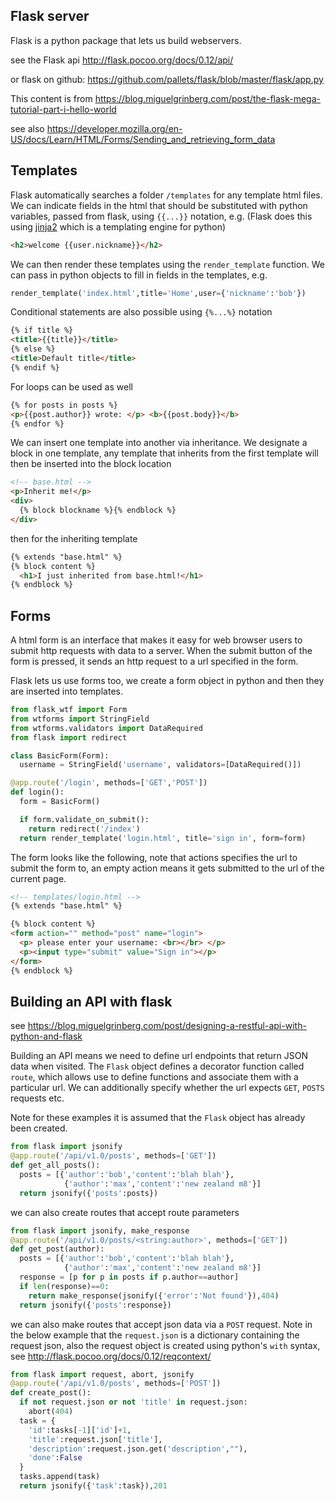 ## Flask server

Flask is a python package that lets us build webservers.

see the Flask api http://flask.pocoo.org/docs/0.12/api/

or flask on github: https://github.com/pallets/flask/blob/master/flask/app.py

This content is from https://blog.miguelgrinberg.com/post/the-flask-mega-tutorial-part-i-hello-world

see also
https://developer.mozilla.org/en-US/docs/Learn/HTML/Forms/Sending_and_retrieving_form_data
## Templates

Flask automatically searches a folder `/templates` for any template html files.
We can indicate fields in the html that should be substituted with python variables,
passed from flask, using `{{...}}` notation, e.g. (Flask does this using [jinja2](http://jinja.pocoo.org/docs/2.9/) which is a templating engine for python)
```html
<h2>welcome {{user.nickname}}</h2>
```

We can then render these templates using the `render_template` function. We can
pass in python objects to fill in fields in the templates, e.g.
```python
render_template('index.html',title='Home',user={'nickname':'bob'})
```

Conditional statements are also possible using `{%...%}` notation
```html
{% if title %}
<title>{{title}}</title>
{% else %}
<title>Default title</title>
{% endif %}
```

For loops can be used as well
```html
{% for posts in posts %}
<p>{{post.author}} wrote: </p> <b>{{post.body}}</b>
{% endfor %}
```

We can insert one template into another via inheritance. We designate a block in one template, any template that inherits from the first template will then be inserted into the block location
```html
<!-- base.html -->
<p>Inherit me!</p>
<div>
  {% block blockname %}{% endblock %}
</div>
```
then for the inheriting template
```html
{% extends "base.html" %}
{% block content %}
  <h1>I just inherited from base.html!</h1>
{% endblock %}
```

## Forms

A html form is an interface that makes it easy for web browser users to submit http
requests with data to a server. When the submit button of the form is pressed,
it sends an http request to a url specified in the form.

Flask lets us use forms too, we create a form object in python and then
they are inserted into templates.
```python
from flask_wtf import Form
from wtforms import StringField
from wtforms.validators import DataRequired
from flask import redirect

class BasicForm(Form):
  username = StringField('username', validators=[DataRequired()])

@app.route('/login', methods=['GET','POST'])
def login():
  form = BasicForm()

  if form.validate_on_submit():
    return redirect('/index')
  return render_template('login.html', title='sign in', form=form)
```
The form looks like the following, note that actions specifies the url to submit the form to, an empty action means it gets submitted to the url of the current page.
```html
<!-- templates/login.html -->
{% extends "base.html" %}

{% block content %}
<form action="" method="post" name="login">
  <p> please enter your username: <br></br> </p>
  <p><input type="submit" value="Sign in"></p>
</form>
{% endblock %}
```

## Building an API with flask
see https://blog.miguelgrinberg.com/post/designing-a-restful-api-with-python-and-flask

Building an API means we need to define url endpoints that return JSON data when
visited. The `Flask` object defines a decorator function called `route`, which allows use to define functions and associate them with a particular url. We can additionally specify whether the url expects `GET`, `POSTS` requests etc.

Note for these examples it is assumed that the `Flask` object has already been created.
```python
from flask import jsonify
@app.route('/api/v1.0/posts', methods=['GET'])
def get_all_posts():
  posts = [{'author':'bob','content':'blah blah'},
            {'author':'max','content':'new zealand m8'}]
  return jsonify({'posts':posts})
```
we can also create routes that accept route parameters
```python
from flask import jsonify, make_response
@app.route('/api/v1.0/posts/<string:author>', methods=['GET'])
def get_post(author):
  posts = [{'author':'bob','content':'blah blah'},
            {'author':'max','content':'new zealand m8'}]
  response = [p for p in posts if p.author==author]
  if len(response)==0:
    return make_response(jsonify({'error':'Not found'}),404)
  return jsonify({'posts':response})
```

we can also make routes that accept json data via a `POST` request. Note in the below example that the `request.json` is a dictionary containing the request json, also the request object is created using python's `with` syntax, see http://flask.pocoo.org/docs/0.12/reqcontext/
```python
from flask import request, abort, jsonify
@app.route('/api/v1.0/posts', methods=['POST'])
def create_post():
  if not request.json or not 'title' in request.json:
    abort(404)
  task = {
    'id':tasks[-1]['id']+1,
    'title':request.json['title'],
    'description':request.json.get('description',""),
    'done':False
  }
  tasks.append(task)
  return jsonify({'task':task}),201
```
